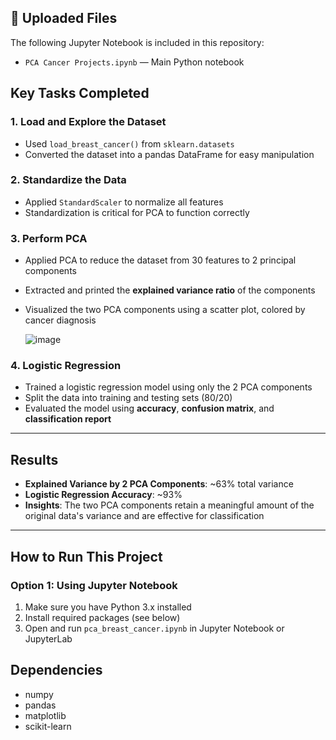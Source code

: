 
## 📁 Uploaded Files

The following Jupyter Notebook is included in this repository:

- `PCA Cancer Projects.ipynb` — Main Python notebook 

## Key Tasks Completed

### 1. Load and Explore the Dataset
- Used `load_breast_cancer()` from `sklearn.datasets`
- Converted the dataset into a pandas DataFrame for easy manipulation

### 2. Standardize the Data
- Applied `StandardScaler` to normalize all features
- Standardization is critical for PCA to function correctly

### 3. Perform PCA
- Applied PCA to reduce the dataset from 30 features to 2 principal components
- Extracted and printed the **explained variance ratio** of the components
- Visualized the two PCA components using a scatter plot, colored by cancer diagnosis

 
  ![image](https://github.com/user-attachments/assets/fb5c6c83-d541-4782-9b48-7dfef0ea9dc9) 

### 4. Logistic Regression
- Trained a logistic regression model using only the 2 PCA components
- Split the data into training and testing sets (80/20)
- Evaluated the model using **accuracy**, **confusion matrix**, and **classification report**

---

## Results

- **Explained Variance by 2 PCA Components**: ~63% total variance
- **Logistic Regression Accuracy**: ~93%
- **Insights**: The two PCA components retain a meaningful amount of the original data's variance and are effective for classification

---

## How to Run This Project

### Option 1: Using Jupyter Notebook
1. Make sure you have Python 3.x installed
2. Install required packages (see below)
3. Open and run `pca_breast_cancer.ipynb` in Jupyter Notebook or JupyterLab

## Dependencies
- numpy
- pandas
- matplotlib
- scikit-learn


